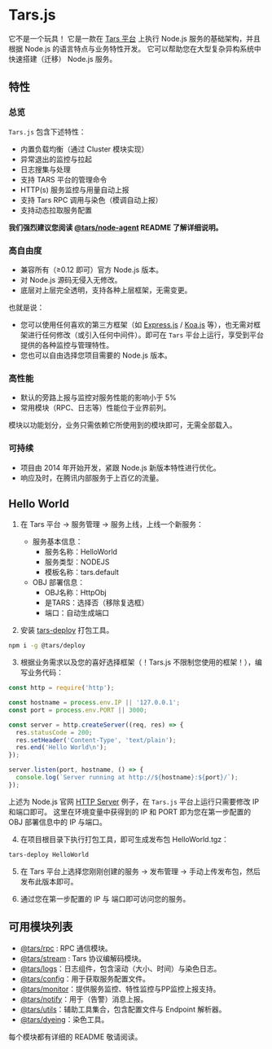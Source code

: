 # Tars.js

它不是一个玩具！
它是一款在 [Tars 平台](http://tars.tencent.com) 上执行 Node.js 服务的基础架构，并且根据 Node.js 的语言特点与业务特性开发。
它可以帮助您在大型复杂异构系统中快速搭建（迁移） Node.js 服务。

## 特性

### 总览

`Tars.js` 包含下述特性：

* 内置负载均衡（通过 Cluster 模块实现）
* 异常退出的监控与拉起
* 日志搜集与处理
* 支持 TARS 平台的管理命令
* HTTP(s) 服务监控与用量自动上报
* 支持 Tars RPC 调用与染色（模调自动上报）
* 支持动态拉取服务配置

__我们强烈建议您阅读 [@tars/node-agent](https://github.com/tars-node/node-agent) README 了解详细说明。__

### 高自由度

* 兼容所有（≥0.12 即可）官方 Node.js 版本。
* 对 Node.js 源码无侵入无修改。
* 底层对上层完全透明，支持各种上层框架，无需变更。

也就是说：

* 您可以使用任何喜欢的第三方框架（如 [Express.js](https://expressjs.com/) / [Koa.js](https://koajs.com/) 等），也无需对框架进行任何修改（或引入任何中间件）。即可在 `Tars` 平台上运行，享受到平台提供的各种监控与管理特性。
* 您也可以自由选择您项目需要的 Node.js 版本。

### 高性能

* 默认的旁路上报与监控对服务性能的影响小于 5%
* 常用模块（RPC、日志等）性能位于业界前列。

模块以功能划分，业务只需依赖它所使用到的模块即可，无需全部载入。

### 可持续

* 项目由 2014 年开始开发，紧跟 Node.js 新版本特性进行优化。
* 响应及时，在腾讯内部服务于上百亿的流量。

## Hello World

1. 在 Tars 平台 -> 服务管理 -> 服务上线，上线一个新服务：
	* 服务基本信息：
		* 服务名称：HelloWorld
		* 服务类型：NODEJS
		* 模板名称：tars.default
	* OBJ 部署信息：
		* OBJ名称：HttpObj
		* 是TARS：选择否（移除复选框）
		* 端口：自动生成端口

2. 安装 [tars-deploy](https://github.com/tars-node/deploy) 打包工具。
``` bash
npm i -g @tars/deploy
```

3. 根据业务需求以及您的喜好选择框架（！Tars.js 不限制您使用的框架！），编写业务代码：
``` js
const http = require('http');

const hostname = process.env.IP || '127.0.0.1';
const port = process.env.PORT || 3000;

const server = http.createServer((req, res) => {
  res.statusCode = 200;
  res.setHeader('Content-Type', 'text/plain');
  res.end('Hello World\n');
});

server.listen(port, hostname, () => {
  console.log(`Server running at http://${hostname}:${port}/`);
});
```
上述为 Node.js 官网 [HTTP Server](https://nodejs.org/en/about/) 例子，在 `Tars.js` 平台上运行只需要修改 IP 和端口即可。
这里在环境变量中获得到的 IP 和 PORT 即为您在第一步配置的 OBJ 部署信息中的 IP 与端口。

4. 在项目根目录下执行打包工具，即可生成发布包 HelloWorld.tgz：
``` bash
tars-deploy HelloWorld
```

5. 在 Tars 平台上选择您刚刚创建的服务 -> 发布管理 -> 手动上传发布包，然后发布此版本即可。

6. 通过您在第一步配置的 IP 与 端口即可访问您的服务。

## 可用模块列表

* [@tars/rpc](https://github.com/tars-node/rpc) : RPC 通信模块。
* [@tars/stream](https://github.com/tars-node/stream) : Tars 协议编解码模块。
* [@tars/logs](https://github.com/tars-node/logs)：日志组件，包含滚动（大小、时间）与染色日志。
* [@tars/config](https://github.com/tars-node/config)：用于获取服务配置文件。
* [@tars/monitor](https://github.com/tars-node/monitor)：提供服务监控、特性监控与PP监控上报支持。
* [@tars/notify](https://github.com/tars-node/notify)：用于（告警）消息上报。
* [@tars/utils](https://github.com/tars-node/utils)：辅助工具集合，包含配置文件与 Endpoint 解析器。
* [@tars/dyeing](https://github.com/tars-node/dyeing)：染色工具。

每个模块都有详细的 README 敬请阅读。